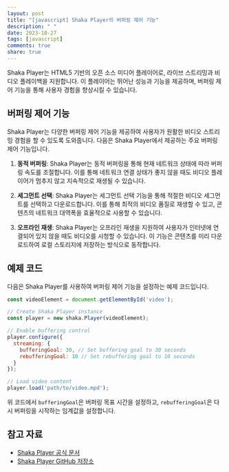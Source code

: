 ```yaml
---
layout: post
title: "[javascript] Shaka Player의 버퍼링 제어 기능"
description: " "
date: 2023-10-27
tags: [javascript]
comments: true
share: true
---
```


Shaka Player는 HTML5 기반의 오픈 소스 미디어 플레이어로, 라이브 스트리밍과 비디오 플레이백을 지원합니다. 이 플레이어는 뛰어난 성능과 기능을 제공하며, 버퍼링 제어 기능을 통해 사용자 경험을 향상시킬 수 있습니다.

## 버퍼링 제어 기능

Shaka Player는 다양한 버퍼링 제어 기능을 제공하여 사용자가 원활한 비디오 스트리밍 경험을 할 수 있도록 도와줍니다. 다음은 Shaka Player에서 제공하는 주요 버퍼링 제어 기능입니다.

1. **동적 버퍼링**: Shaka Player는 동적 버퍼링을 통해 현재 네트워크 상태에 따라 버퍼링 속도를 조절합니다. 이를 통해 네트워크 연결 상태가 좋지 않을 때도 비디오 플레이어가 멈추지 않고 지속적으로 재생될 수 있습니다.

2. **세그먼트 선택**: Shaka Player는 세그먼트 선택 기능을 통해 적절한 비디오 세그먼트를 선택하고 다운로드합니다. 이를 통해 최적의 비디오 품질로 재생할 수 있고, 콘텐츠의 네트워크 대역폭을 효율적으로 사용할 수 있습니다.

3. **오프라인 재생**: Shaka Player는 오프라인 재생을 지원하여 사용자가 인터넷에 연결되어 있지 않을 때도 비디오를 시청할 수 있습니다. 이 기능은 콘텐츠를 미리 다운로드하여 로컬 스토리지에 저장하는 방식으로 동작합니다.

## 예제 코드

다음은 Shaka Player를 사용하여 버퍼링 제어 기능을 설정하는 예제 코드입니다.

```javascript
const videoElement = document.getElementById('video');

// Create Shaka Player instance
const player = new shaka.Player(videoElement);

// Enable buffering control
player.configure({
  streaming: {
    bufferingGoal: 30, // Set buffering goal to 30 seconds
    rebufferingGoal: 10 // Set rebuffering goal to 10 seconds
  }
});

// Load video content
player.load('path/to/video.mpd');
```

위 코드에서 `bufferingGoal`은 버퍼링 목표 시간을 설정하고, `rebufferingGoal`은 다시 버퍼링을 시작하는 임계값을 설정합니다.

## 참고 자료

- [Shaka Player 공식 문서](https://shaka-player-demo.appspot.com/docs/api/tutorial-networking.html#buffering)
- [Shaka Player GitHub 저장소](https://github.com/google/shaka-player)